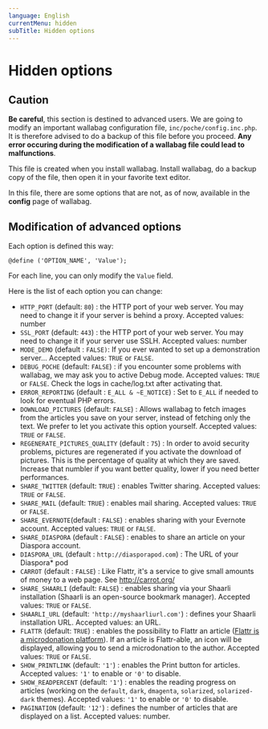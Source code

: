 ```yaml
---
language: English
currentMenu: hidden
subTitle: Hidden options
---
```


# Hidden options

## Caution

**Be careful**, this section is destined to advanced users. We are going to modify an important wallabag configuration file, `inc/poche/config.inc.php`. It is therefore advised to do a backup of this file before you proceed.
**Any error occuring during the modification of a wallabag file could lead to malfunctions**.

This file is created when you install wallabag.
Install wallabag, do a backup copy of the file, then open it in your favorite text editor.

In this file, there are some options that are not, as of now, available in the **config** page of wallabag.

## Modification of advanced options

Each option is defined this way:

	@define ('OPTION_NAME', 'Value');

For each line, you can only modify the `Value` field.

Here is the list of each option you can change:

* `HTTP_PORT` (default: `80`) : the HTTP port of your web server. You may need to change it if your server is behind a proxy. Accepted values: number
* `SSL_PORT` (default: `443`) : the HTTP port of your web server. You may need to change it if your server use SSLH. Accepted values: number
* `MODE_DEMO` (default : `FALSE)`: If you ever wanted to set up a demonstration server... Accepted values: `TRUE` or `FALSE`.
* `DEBUG_POCHE` (default: `FALSE`) : if you encounter some problems with wallabag, we may ask you to active Debug mode.  Accepted values: `TRUE` or `FALSE`. Check the logs in cache/log.txt after activating that.
* `ERROR_REPORTING` (default : `E_ALL & ~E_NOTICE`) : Set to `E_ALL` if needed to look for eventual PHP errors.
* `DOWNLOAD_PICTURES` (default: `FALSE`) : Allows wallabag to fetch images from the articles you save on your server, instead of fetching only the text. We prefer to let you activate this option yourself. Accepted values: `TRUE` or `FALSE`.
* `REGENERATE_PICTURES_QUALITY` (default : `75`) : In order to avoid security problems, pictures are regenerated if you activate the download of pictures. This is the percentage of quality at which they are saved. Increase that numbler if you want better quality, lower if you need better performances.
* `SHARE_TWITTER` (default: `TRUE`) : enables Twitter sharing. Accepted values: `TRUE` or `FALSE`.
* `SHARE_MAIL` (default: `TRUE`) : enables mail sharing. Accepted values: `TRUE` or `FALSE`.
* `SHARE_EVERNOTE`(default : `FALSE`) : enables sharing with your Evernote account. Accepted values: `TRUE` or `FALSE`.
* `SHARE_DIASPORA` (default : `FALSE`) : enables to share an article on your Diaspora account.
* `DIASPORA_URL` (default : `http://diasporapod.com`) : The URL of your Diaspora* pod
* `CARROT` (default : `FALSE`) : Like Flattr, it's a service to give small amounts of money to a web page. See http://carrot.org/
* `SHARE_SHAARLI` (default: `FALSE`) : enables sharing via your Shaarli installation (Shaarli is an open-source bookmark manager). Accepted values: `TRUE` or `FALSE`.
* `SHAARLI_URL` (default: `'http://myshaarliurl.com'`) : defines your Shaarli installation URL. Accepted values: an URL.
* `FLATTR` (default: `TRUE`) : enables the possibility to Flattr an article ([Flattr is a microdonation platform](http://en.wikipedia.org/wiki/Flattr)). If an article is Flattr-able, an icon will be displayed, allowing you to send a microdonation to the author. Accepted values: `TRUE` or `FALSE`.
* `SHOW_PRINTLINK` (default: `'1'`) : enables the Print button for articles. Accepted values: `'1'` to enable or `'0'` to disable.
* `SHOW_READPERCENT` (default: `'1'`) : enables the reading progress on articles (working on the `default`, `dark`, `dmagenta`, `solarized`, `solarized-dark` themes). Accepted values: `'1'` to enable or `'0'` to disable.
* `PAGINATION` (default: `'12'`) : defines the number of articles that are displayed on a list. Accepted values: number.
